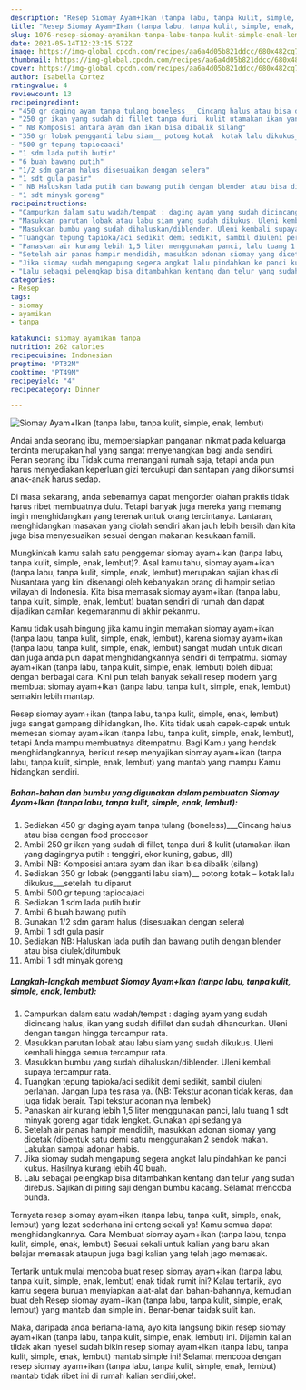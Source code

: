 ```yaml
---
description: "Resep Siomay Ayam+Ikan (tanpa labu, tanpa kulit, simple, enak, lembut) yang enak dan Mudah Dibuat"
title: "Resep Siomay Ayam+Ikan (tanpa labu, tanpa kulit, simple, enak, lembut) yang enak dan Mudah Dibuat"
slug: 1076-resep-siomay-ayamikan-tanpa-labu-tanpa-kulit-simple-enak-lembut-yang-enak-dan-mudah-dibuat
date: 2021-05-14T12:23:15.572Z
image: https://img-global.cpcdn.com/recipes/aa6a4d05b821ddcc/680x482cq70/siomay-ayamikan-tanpa-labu-tanpa-kulit-simple-enak-lembut-foto-resep-utama.jpg
thumbnail: https://img-global.cpcdn.com/recipes/aa6a4d05b821ddcc/680x482cq70/siomay-ayamikan-tanpa-labu-tanpa-kulit-simple-enak-lembut-foto-resep-utama.jpg
cover: https://img-global.cpcdn.com/recipes/aa6a4d05b821ddcc/680x482cq70/siomay-ayamikan-tanpa-labu-tanpa-kulit-simple-enak-lembut-foto-resep-utama.jpg
author: Isabella Cortez
ratingvalue: 4
reviewcount: 13
recipeingredient:
- "450 gr daging ayam tanpa tulang boneless___Cincang halus atau bisa dengan food proccesor"
- "250 gr ikan yang sudah di fillet tanpa duri  kulit utamakan ikan yang dagingnya putih  tenggiri ekor kuning gabus dll"
- " NB Komposisi antara ayam dan ikan bisa dibalik silang"
- "350 gr lobak pengganti labu siam__ potong kotak  kotak lalu dikukus___setelah itu diparut"
- "500 gr tepung tapiocaaci"
- "1 sdm lada putih butir"
- "6 buah bawang putih"
- "1/2 sdm garam halus disesuaikan dengan selera"
- "1 sdt gula pasir"
- " NB Haluskan lada putih dan bawang putih dengan blender atau bisa diulekditumbuk"
- "1 sdt minyak goreng"
recipeinstructions:
- "Campurkan dalam satu wadah/tempat : daging ayam yang sudah dicincang halus, ikan yang sudah difillet dan sudah dihancurkan. Uleni dengan tangan hingga tercampur rata."
- "Masukkan parutan lobak atau labu siam yang sudah dikukus. Uleni kembali hingga semua tercampur rata."
- "Masukkan bumbu yang sudah dihaluskan/diblender. Uleni kembali supaya tercampur rata."
- "Tuangkan tepung tapioka/aci sedikit demi sedikit, sambil diuleni perlahan. Jangan lupa tes rasa ya. (NB: Tekstur adonan tidak keras, dan juga tidak berair. Tapi tekstur adonan nya lembek)"
- "Panaskan air kurang lebih 1,5 liter menggunakan panci, lalu tuang 1 sdt minyak goreng agar tidak lengket. Gunakan api sedang ya"
- "Setelah air panas hampir mendidih, masukkan adonan siomay yang dicetak /dibentuk satu demi satu menggunakan 2 sendok makan. Lakukan sampai adonan habis."
- "Jika siomay sudah mengapung segera angkat lalu pindahkan ke panci kukus. Hasilnya kurang lebih 40 buah."
- "Lalu sebagai pelengkap bisa ditambahkan kentang dan telur yang sudah direbus. Sajikan di piring saji dengan bumbu kacang. Selamat mencoba bunda."
categories:
- Resep
tags:
- siomay
- ayamikan
- tanpa

katakunci: siomay ayamikan tanpa 
nutrition: 262 calories
recipecuisine: Indonesian
preptime: "PT32M"
cooktime: "PT49M"
recipeyield: "4"
recipecategory: Dinner

---
```



![Siomay Ayam+Ikan (tanpa labu, tanpa kulit, simple, enak, lembut)](https://img-global.cpcdn.com/recipes/aa6a4d05b821ddcc/680x482cq70/siomay-ayamikan-tanpa-labu-tanpa-kulit-simple-enak-lembut-foto-resep-utama.jpg)

Andai anda seorang ibu, mempersiapkan panganan nikmat pada keluarga tercinta merupakan hal yang sangat menyenangkan bagi anda sendiri. Peran seorang ibu Tidak cuma menangani rumah saja, tetapi anda pun harus menyediakan keperluan gizi tercukupi dan santapan yang dikonsumsi anak-anak harus sedap.

Di masa  sekarang, anda sebenarnya dapat mengorder olahan praktis tidak harus ribet membuatnya dulu. Tetapi banyak juga mereka yang memang ingin menghidangkan yang terenak untuk orang tercintanya. Lantaran, menghidangkan masakan yang diolah sendiri akan jauh lebih bersih dan kita juga bisa menyesuaikan sesuai dengan makanan kesukaan famili. 



Mungkinkah kamu salah satu penggemar siomay ayam+ikan (tanpa labu, tanpa kulit, simple, enak, lembut)?. Asal kamu tahu, siomay ayam+ikan (tanpa labu, tanpa kulit, simple, enak, lembut) merupakan sajian khas di Nusantara yang kini disenangi oleh kebanyakan orang di hampir setiap wilayah di Indonesia. Kita bisa memasak siomay ayam+ikan (tanpa labu, tanpa kulit, simple, enak, lembut) buatan sendiri di rumah dan dapat dijadikan camilan kegemaranmu di akhir pekanmu.

Kamu tidak usah bingung jika kamu ingin memakan siomay ayam+ikan (tanpa labu, tanpa kulit, simple, enak, lembut), karena siomay ayam+ikan (tanpa labu, tanpa kulit, simple, enak, lembut) sangat mudah untuk dicari dan juga anda pun dapat menghidangkannya sendiri di tempatmu. siomay ayam+ikan (tanpa labu, tanpa kulit, simple, enak, lembut) boleh dibuat dengan berbagai cara. Kini pun telah banyak sekali resep modern yang membuat siomay ayam+ikan (tanpa labu, tanpa kulit, simple, enak, lembut) semakin lebih mantap.

Resep siomay ayam+ikan (tanpa labu, tanpa kulit, simple, enak, lembut) juga sangat gampang dihidangkan, lho. Kita tidak usah capek-capek untuk memesan siomay ayam+ikan (tanpa labu, tanpa kulit, simple, enak, lembut), tetapi Anda mampu membuatnya ditempatmu. Bagi Kamu yang hendak menghidangkannya, berikut resep menyajikan siomay ayam+ikan (tanpa labu, tanpa kulit, simple, enak, lembut) yang mantab yang mampu Kamu hidangkan sendiri.

<!--inarticleads1-->

##### Bahan-bahan dan bumbu yang digunakan dalam pembuatan Siomay Ayam+Ikan (tanpa labu, tanpa kulit, simple, enak, lembut):

1. Sediakan 450 gr daging ayam tanpa tulang (boneless)___Cincang halus atau bisa dengan food proccesor
1. Ambil 250 gr ikan yang sudah di fillet, tanpa duri &amp; kulit (utamakan ikan yang dagingnya putih : tenggiri, ekor kuning, gabus, dll)
1. Ambil  NB: Komposisi antara ayam dan ikan bisa dibalik (silang)
1. Sediakan 350 gr lobak (pengganti labu siam)__ potong kotak – kotak lalu dikukus___setelah itu diparut
1. Ambil 500 gr tepung tapioca/aci
1. Sediakan 1 sdm lada putih butir
1. Ambil 6 buah bawang putih
1. Gunakan 1/2 sdm garam halus (disesuaikan dengan selera)
1. Ambil 1 sdt gula pasir
1. Sediakan  NB: Haluskan lada putih dan bawang putih dengan blender atau bisa diulek/ditumbuk
1. Ambil 1 sdt minyak goreng




<!--inarticleads2-->

##### Langkah-langkah membuat Siomay Ayam+Ikan (tanpa labu, tanpa kulit, simple, enak, lembut):

1. Campurkan dalam satu wadah/tempat : daging ayam yang sudah dicincang halus, ikan yang sudah difillet dan sudah dihancurkan. Uleni dengan tangan hingga tercampur rata.
1. Masukkan parutan lobak atau labu siam yang sudah dikukus. Uleni kembali hingga semua tercampur rata.
1. Masukkan bumbu yang sudah dihaluskan/diblender. Uleni kembali supaya tercampur rata.
1. Tuangkan tepung tapioka/aci sedikit demi sedikit, sambil diuleni perlahan. Jangan lupa tes rasa ya. (NB: Tekstur adonan tidak keras, dan juga tidak berair. Tapi tekstur adonan nya lembek)
1. Panaskan air kurang lebih 1,5 liter menggunakan panci, lalu tuang 1 sdt minyak goreng agar tidak lengket. Gunakan api sedang ya
1. Setelah air panas hampir mendidih, masukkan adonan siomay yang dicetak /dibentuk satu demi satu menggunakan 2 sendok makan. Lakukan sampai adonan habis.
1. Jika siomay sudah mengapung segera angkat lalu pindahkan ke panci kukus. Hasilnya kurang lebih 40 buah.
1. Lalu sebagai pelengkap bisa ditambahkan kentang dan telur yang sudah direbus. Sajikan di piring saji dengan bumbu kacang. Selamat mencoba bunda.




Ternyata resep siomay ayam+ikan (tanpa labu, tanpa kulit, simple, enak, lembut) yang lezat sederhana ini enteng sekali ya! Kamu semua dapat menghidangkannya. Cara Membuat siomay ayam+ikan (tanpa labu, tanpa kulit, simple, enak, lembut) Sesuai sekali untuk kalian yang baru akan belajar memasak ataupun juga bagi kalian yang telah jago memasak.

Tertarik untuk mulai mencoba buat resep siomay ayam+ikan (tanpa labu, tanpa kulit, simple, enak, lembut) enak tidak rumit ini? Kalau tertarik, ayo kamu segera buruan menyiapkan alat-alat dan bahan-bahannya, kemudian buat deh Resep siomay ayam+ikan (tanpa labu, tanpa kulit, simple, enak, lembut) yang mantab dan simple ini. Benar-benar taidak sulit kan. 

Maka, daripada anda berlama-lama, ayo kita langsung bikin resep siomay ayam+ikan (tanpa labu, tanpa kulit, simple, enak, lembut) ini. Dijamin kalian tiidak akan nyesel sudah bikin resep siomay ayam+ikan (tanpa labu, tanpa kulit, simple, enak, lembut) mantab simple ini! Selamat mencoba dengan resep siomay ayam+ikan (tanpa labu, tanpa kulit, simple, enak, lembut) mantab tidak ribet ini di rumah kalian sendiri,oke!.

